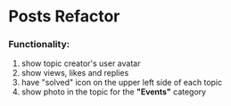# Posts Refactor

### Functionality: 
1. show topic creator's user avatar
2. show views, likes and replies
3. have "solved" icon on the upper left side of each topic
4. show photo in the topic for the **"Events"** category